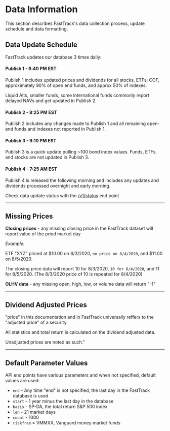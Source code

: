 # Data Information
This section describes FastTrack's data collection process, update schedule and data formatting.

## Data Update Schedule

FastTrack updates our database 3 times daily:

#### Publish 1 - 6:40 PM EST

Publish 1 includes updated prices and dividends for all stocks, ETFs, COF, approximately 90% of open end funds, and approx 50% of indexes. 

Liquid Alts, smaller funds, some international funds commonly report delayed NAVs and get updated in Publish 2.

#### Publish 2 - 8:25 PM EST
Publish 2 includes any changes made to Publish 1 and all remaining open-end funds and indexes not reported in Publish 1.

#### Publish 3 - 9:10 PM EST
Publish 3 is a quick update pulling ~100 bond index values. Funds, ETFs, and stocks are not updated in Publish 3.

#### Publish 4 - 7:25 AM EST
Publish 4 is released the following morning and includes any updates and dividends processed overnight and early morning.

Check data update status with the [/v1/status](https://fasttrack.stoplight.io/docs/ftlightning/ad1cc0b0b84ef-data-update-status) end point

---

## Missing Prices

**Closing prices** - any missing closing price in the FastTrack dataset will report value of the priod market day


*Example:*

ETF "XYZ" priced at $10.00 on 8/3/2020, `no price on 8/4/2020`, and $11.00 on 8/5/2020.
 
The closing price data will report 10 for 8/3/2020, `10 for 8/4/2020`, and 11 for 8/5/2020. (The 8/3/2020 price of 10 is repeated for 8/4/2020)

**OLHV data** - any missing open, high, low, or volume data will return "-1"

---
## Dividend Adjusted Prices

"price" in this documentation and in FastTrack universally reffers to the "adjusted price" of a security. 

All statistics and total return is calculated on the dividend adjusted data. 

Unadjusted prices are noted as such."

---

## Default Parameter Values
API end points have various parameters and when not specified, default values are used:

* `end` - Any time "end" is not specified, the last day in the FastTrack database is used
* `start` - 1 year minus the last day in the database
* `basis` - SP-DA, the total return S&P 500 index 
* `len` - 21 market days
* `count` - 1000
* `riskfree` = VMMXX, Vanguard money market funds




